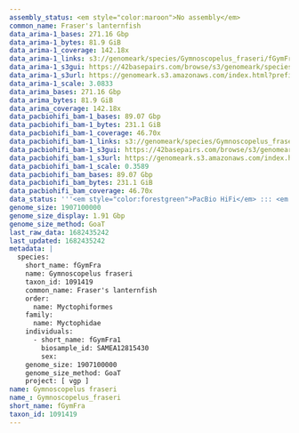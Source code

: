 ```yaml
---
assembly_status: <em style="color:maroon">No assembly</em>
common_name: Fraser's lanternfish
data_arima-1_bases: 271.16 Gbp
data_arima-1_bytes: 81.9 GiB
data_arima-1_coverage: 142.18x
data_arima-1_links: s3://genomeark/species/Gymnoscopelus_fraseri/fGymFra1/genomic_data/arima/<br>
data_arima-1_s3gui: https://42basepairs.com/browse/s3/genomeark/species/Gymnoscopelus_fraseri/fGymFra1/genomic_data/arima/
data_arima-1_s3url: https://genomeark.s3.amazonaws.com/index.html?prefix=species/Gymnoscopelus_fraseri/fGymFra1/genomic_data/arima/
data_arima-1_scale: 3.0833
data_arima_bases: 271.16 Gbp
data_arima_bytes: 81.9 GiB
data_arima_coverage: 142.18x
data_pacbiohifi_bam-1_bases: 89.07 Gbp
data_pacbiohifi_bam-1_bytes: 231.1 GiB
data_pacbiohifi_bam-1_coverage: 46.70x
data_pacbiohifi_bam-1_links: s3://genomeark/species/Gymnoscopelus_fraseri/fGymFra1/genomic_data/pacbio_hifi/<br>
data_pacbiohifi_bam-1_s3gui: https://42basepairs.com/browse/s3/genomeark/species/Gymnoscopelus_fraseri/fGymFra1/genomic_data/pacbio_hifi/
data_pacbiohifi_bam-1_s3url: https://genomeark.s3.amazonaws.com/index.html?prefix=species/Gymnoscopelus_fraseri/fGymFra1/genomic_data/pacbio_hifi/
data_pacbiohifi_bam-1_scale: 0.3589
data_pacbiohifi_bam_bases: 89.07 Gbp
data_pacbiohifi_bam_bytes: 231.1 GiB
data_pacbiohifi_bam_coverage: 46.70x
data_status: '''<em style="color:forestgreen">PacBio HiFi</em> ::: <em style="color:forestgreen">Arima</em>'''
genome_size: 1907100000
genome_size_display: 1.91 Gbp
genome_size_method: GoaT
last_raw_data: 1682435242
last_updated: 1682435242
metadata: |
  species:
    short_name: fGymFra
    name: Gymnoscopelus fraseri
    taxon_id: 1091419
    common_name: Fraser's lanternfish
    order:
      name: Myctophiformes
    family:
      name: Myctophidae
    individuals:
      - short_name: fGymFra1
        biosample_id: SAMEA12815430
        sex:
    genome_size: 1907100000
    genome_size_method: GoaT
    project: [ vgp ]
name: Gymnoscopelus fraseri
name_: Gymnoscopelus_fraseri
short_name: fGymFra
taxon_id: 1091419
---
```

